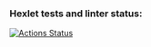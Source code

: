 ### Hexlet tests and linter status:
[![Actions Status](https://github.com/ElmanDM/python-project-lvl1/workflows/hexlet-check/badge.svg)](https://github.com/ElmanDM/python-project-lvl1/actions)